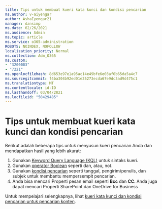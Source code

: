 ```yaml
---
title: Tips untuk membuat kueri kata kunci dan kondisi pencarian
ms.author: v-aiyengar
author: AshaIyengar21
manager: dansimp
ms.date: 02/26/2021
ms.audience: Admin
ms.topic: article
ms.service: o365-administration
ROBOTS: NOINDEX, NOFOLLOW
localization_priority: Normal
ms.collection: Adm_O365
ms.custom:
- "3200003"
- "7221"
ms.openlocfilehash: 8d653e97e1a95ac14e49bfe6e03af0b65da5a4c7
ms.sourcegitcommit: f4ba304b92ed01e35273ecda67e9dc3ad9d475c1
ms.translationtype: MT
ms.contentlocale: id-ID
ms.lasthandoff: 03/04/2021
ms.locfileid: "50429485"
---
```

# <a name="tips-for-building-keyword-queries-and-search-conditions"></a>Tips untuk membuat kueri kata kunci dan kondisi pencarian

Berikut adalah beberapa tips untuk menyusun kueri pencarian Anda dan mendapatkan hasil yang lebih akurat:

1. Gunakan [Keyword Query Language (KQL)](https://go.microsoft.com/fwlink/?linkid=2101591) untuk sintaks kueri.
1. Gunakan [operator Boolean](https://go.microsoft.com/fwlink/?linkid=2101592) seperti dan, atau, not.
1. Gunakan [kondisi pencarian](https://go.microsoft.com/fwlink/?linkid=2102410) seperti tanggal, pengirim/penulis, dan subjek untuk membantu mempersempit pencarian.
1. Anda bisa mencari Properti pesan email seperti **Bcc** dan **CC**. Anda juga dapat mencari Properti SharePoint dan OneDrive for Business

Untuk mempelajari selengkapnya, lihat [kueri kata kunci dan kondisi pencarian untuk pencarian konten](https://go.microsoft.com/fwlink/?linkid=2102411).
